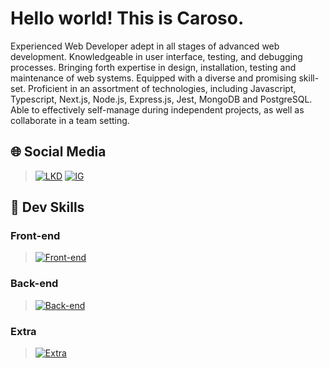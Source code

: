 # Hello world! This is Caroso.
Experienced Web Developer adept in all stages of advanced web development. Knowledgeable in user interface, testing, and debugging processes. Bringing forth expertise in design, installation, testing and maintenance of web systems. Equipped with a diverse and promising skill-set. Proficient in an assortment of technologies, including Javascript, Typescript, Next.js, Node.js, Express.js, Jest, MongoDB and PostgreSQL. Able to effectively self-manage during independent projects, as well as collaborate in a team setting.

## 🌐 Social Media
> [![LKD](https://skills.thijs.gg/icons?i=linkedin&theme=dark)](https://linkedin.com/in/rafael-karoso)
> [![IG](https://skills.thijs.gg/icons?i=instagram&theme=dark)](https://instagram.com/rafaelcaroso)

## 🎯 Dev Skills

### Front-end
> [![Front-end](https://skills.thijs.gg/icons?i=react,vite,tailwind,mui,jest,jquery,javascript,typescript,sass,html,css&theme=dark)](https://rafaelcaroso.com/)

### Back-end
> [![Back-end](https://skills.thijs.gg/icons?i=nodejs,express,next,nest,prisma,graphql,java,spring,php,laravel,postgres,mongodb,go&theme=dark)](https://rafaelcaroso.com/)

### Extra
> [![Extra](https://skills.thijs.gg/icons?i=docker,jenkins,linux,git,aws,azure,vercel,netlify&theme=dark)](https://rafaelcaroso.com/skills)
